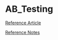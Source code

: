 # AB_Testing


[Reference Article](https://towardsdatascience.com/25-a-b-testing-concepts-interview-cheat-sheet-c998a501f911)


[Reference Notes](https://docs.google.com/document/d/1T1iEXgRr8-xZv12N-kovyzmNHSuCDa_8VQ3yjPblsbc/edit)

